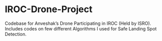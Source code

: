 # IROC-Drone-Project
Codebase for Anveshak’s Drone Participating in IROC (Held by ISRO). Includes codes on few different Algorithms I used for Safe Landing Spot Detection. 
